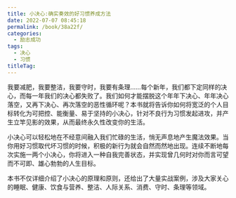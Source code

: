 ```yaml
---
title: 小决心:确实奏效的好习惯养成方法
date: 2022-07-07 08:45:18
permalink: /book/38a22f/
categories:
  - 励志成功
tags:
  - 决心
  - 习惯
titleTag: 
---
```


我要减肥，我要整洁，我要守时，我要有条理……每个新年，我们都下定同样的决心，而每一年我们的决心都失败了。我们如何才能摆脱这个年年下决心、年年决心落空，又再下决心、再次落空的恶性循环呢？本书就将告诉你如何将宽泛的个人目标转化为可把控、能衡量、易于坚持的小决心，针对不良行为习惯发起进攻，并产生立竿见影的效果，从而最终永久性改变你的生活。

小决心可以轻松地在不经意间融入我们忙碌的生活，悄无声息地产生魔法效果。当你用好习惯取代坏习惯的时候，积极的新行为就会自然而然地出现。连续不断地每次实施一两个小决心，你将进入一种自我完善状态，并实现曾几何时对你而言可望而不可即、雄心勃勃的人生目标。

本书不仅详细介绍了小决心的原理和原则，还给出了大量实战案例，涉及大家关心的睡眠、健康、饮食与营养、整洁、人际关系、消费、守时、条理等领域。

<!-- more -->

<BookShelf
album="https://cdn.staticaly.com/gh/jonsam-ng/image-hosting@master/oxygen-space/image.5r1u8ibs5q80.webp"
:pages="245"
link="https://www.aliyundrive.com/s/wrXknjZrVpf"
douban="https://book.douban.com/subject/26345676/"
author="[美] Caroline L. Arnold"
publisher="人民邮电出版社"
intro="本书不仅详细介绍了小决心的原理和原则，还给出了大量实战案例，涉及大家关心的睡眠、健康、饮食与营养、整洁、人际关系、消费、守时、条理等领域。"
lang="中文"
/>
